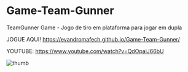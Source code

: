 # Game-Team-Gunner
TeamGunner Game - Jogo de tiro em plataforma para jogar em dupla

JOGUE AQUI! https://evandromafech.github.io/Game-Team-Gunner/

YOUTUBE: https://www.youtube.com/watch?v=QdOpaiJ66bU

![thumb](https://github.com/user-attachments/assets/bb084b9a-0dcf-4eb4-8b21-3720262949ae)
